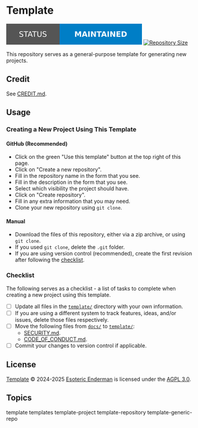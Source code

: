 # Template

[![Project Status: Maintained][status-badge]][root] [![Repository Size][repository-size-badge]][root]

This repository serves as a general-purpose template for generating new projects.

## Credit

See [CREDIT.md][credit].

## Usage

### Creating a New Project Using This Template

#### GitHub (Recommended)

- Click on the green "Use this template" button at the top right of this page.
- Click on "Create a new repository".
- Fill in the repository name in the form that you see.
- Fill in the description in the form that you see.
- Select which visibility the project should have.
- Click on "Create repository".
- Fill in any extra information that you may need.
- Clone your new repository using `git clone`.

#### Manual

- Download the files of this repository, either via a zip archive, or using `git clone`.
- If you used `git clone`, delete the `.git` folder.
- If you are using version control (recommended), create the first revision after following the [checklist](#checklist).

### Checklist

The following serves as a checklist - a list of tasks to complete when creating a new project using this template.

- [ ] Update all files in the [`template/`][template] directory with your own information.
- [ ] If you are using a different system to track features, ideas, and/or issues, delete those files respectively.
- [ ] Move the following files from [`docs/`][docs] to [`template/`][template]:
  - [SECURITY.md][security].
  - [CODE_OF_CONDUCT.md][conduct].
- [ ] Commit your changes to version control if applicable.

## License

[Template][root] &copy; 2024-2025 [Esoteric Enderman][website] is licensed under the [AGPL 3.0][license].

## Topics

template templates template-project template-repository template-generic-repo

<!-- Link aliases -->

[root]: /

<!-- Badges -->

[status-badge]: ../template/docs/assets/images/badges/status/maintained.svg
[repository-size-badge]: https://img.shields.io/github/repo-size/esoterictemplates/template?style=for-the-badge&logo=git&label=Repository%20size

<!-- Files -->

[info]: ./README.md

[contact]: ./CONTACT.md

[license]: ../LICENSE

[template]: ../template
[docs]: ../docs

[credit]: ../template/docs/CREDIT.md

[conduct]: ../template/docs/CODE_OF_CONDUCT.md

[security]: ../template/docs/SECURITY.md

<!-- IDE files -->

[idea-name]: ../.idea/.name

<!-- Links -->

[website]: https://enderman.dev
